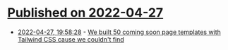 # [Published on 2022-04-27](index.md)

* [2022-04-27, 19:58:28](https://news.ycombinator.com/item?id=31184968) - [We built 50 coming soon page templates with Tailwind CSS cause we couldn't find](https://comingsoonkit.com/)
